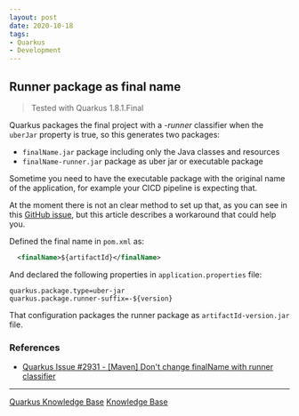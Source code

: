 ```yaml
---
layout: post
date: 2020-10-18
tags:
- Quarkus
- Development
---
```


## Runner package as final name

>
> Tested with Quarkus 1.8.1.Final
> 

Quarkus packages the final project with a *-runner* classifier when the ```uberJar``` property is true, so this generates
two packages:

* ```finalName.jar``` package including only the Java classes and resources
* ```finalName-runner.jar``` package as uber jar or executable package

Sometime you need to have the executable package with the original name of the application, for example your CICD pipeline
is expecting that.

At the moment there is not an clear method to set up that, as you can see
in this [GitHub issue](https://github.com/quarkusio/quarkus/issues/2931), but this article describes a
workaround that could help you.

Defined the final name in ```pom.xml``` as:

```xml
  <finalName>${artifactId}</finalName>
```

And declared the following properties in ```application.properties``` file:

```text
quarkus.package.type=uber-jar
quarkus.package.runner-suffix=-${version}
```

That configuration packages the runner package as ```artifactId-version.jar``` file.

### References

* [Quarkus Issue #2931 - [Maven] Don't change finalName with runner classifier](https://github.com/quarkusio/quarkus/issues/2931)

* * *

[Quarkus Knowledge Base](./)
[Knowledge Base](../)
